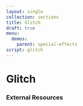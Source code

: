 ```yaml
---
layout: single
collection: sections
title: Glitch
draft: true
menu:
  demos:
    parent: special-effects
script: glitch
---
```


# Glitch

### External Resources
